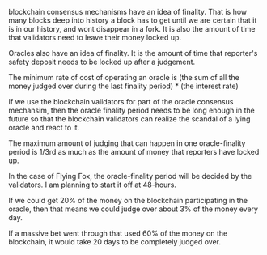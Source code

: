 blockchain consensus mechanisms have an idea of finality. That is how many blocks deep into history a block has to get until we are certain that it is in our history, and wont disappear in a fork. It is also the amount of time that validators need to leave their money locked up.

Oracles also have an idea of finality. It is the amount of time that reporter's safety deposit needs to be locked up after a judgement.

The minimum rate of cost of operating an oracle is (the sum of all the money judged over during the last finality period) * (the interest rate)

If we use the blockchain validators for part of the oracle consensus mechansim, then the oracle finality period needs to be long enough in the future so that the blockchain validators can realize the scandal of a lying oracle and react to it.

The maximum amount of judging that can happen in one oracle-finality period is 1/3rd as much as the amount of money that reporters have locked up.

In the case of Flying Fox, the oracle-finality period will be decided by the validators. I am planning to start it off at 48-hours.

If we could get 20% of the money on the blockchain participating in the oracle, then that means we could judge over about 3% of the money every day.

If a massive bet went through that used 60% of the money on the blockchain, it would take 20 days to be completely judged over.